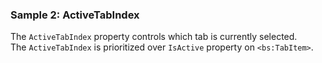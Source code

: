 ### Sample 2: ActiveTabIndex

The `ActiveTabIndex` property controls which tab is currently selected.  
The `ActiveTabIndex` is prioritized over `IsActive` property on `<bs:TabItem>`.